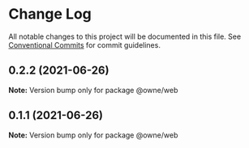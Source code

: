 # Change Log

All notable changes to this project will be documented in this file.
See [Conventional Commits](https://conventionalcommits.org) for commit guidelines.

## 0.2.2 (2021-06-26)

**Note:** Version bump only for package @owne/web

## 0.1.1 (2021-06-26)

**Note:** Version bump only for package @owne/web
